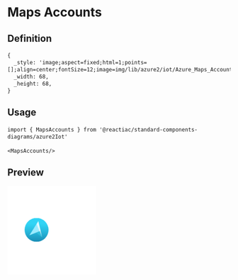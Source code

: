 # Maps Accounts

## Definition

```
{
  _style: 'image;aspect=fixed;html=1;points=[];align=center;fontSize=12;image=img/lib/azure2/iot/Azure_Maps_Accounts.svg;strokeColor=none;',
  _width: 68,
  _height: 68,
}
```

## Usage

```
import { MapsAccounts } from '@reactiac/standard-components-diagrams/azure2Iot'

<MapsAccounts/>
```

## Preview

<img src="./maps-accounts.png" width="200"/>
